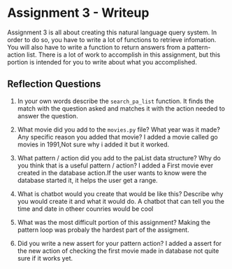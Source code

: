 # Assignment 3 - Writeup

Assignment 3 is all about creating this natural language query system.  In order to do so, you have to write a lot of functions to retrieve infomation.  You will also have to write a function to return answers from a pattern-action list.  There is a lot of work to accomplish in this assignment, but this portion is intended for you to write about what you accomplished.

## Reflection Questions
1. In your own words describe the `search_pa_list` function.
It finds the match with the question asked and matches it with the action needed to answer the question.

2. What movie did you add to the `movies.py` file?  What year was it made? Any specific reason you added that movie?
I added a movie called go movies in 1991,Not sure why i added it but it worked.

3. What pattern / action did you add to the paList data structure?  Why do you think that is a useful pattern / action?
I added a First movie ever created in the database action.If the user wants to know were the database started it, it helps the user get a range.

4. What is chatbot would you create that would be like this?  Describe why you would create it and what it would do.
A chatbot that can tell you the time and date in otheer counries would be cool

5. What was the most difficult portion of this assignment?
Making the pattern loop was probaly the hardest part of the assigment.

6. Did you write a new assert for your pattern action?
I added a assert for the new action of checking the first movie made in database not quite sure if it works yet.


